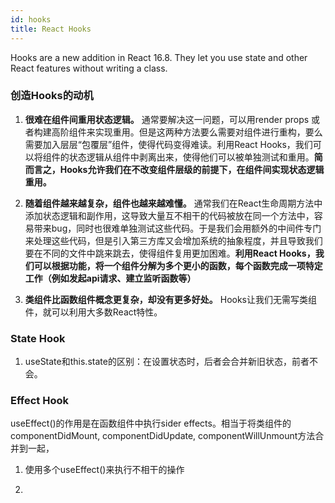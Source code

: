 ```yaml
---
id: hooks
title: React Hooks
---
```


Hooks are a new addition in React 16.8. They let you use state and other React features without writing a class.

### 创造Hooks的动机

1. **很难在组件间重用状态逻辑。** 通常要解决这一问题，可以用render props 或者构建高阶组件来实现重用。但是这两种方法要么需要对组件进行重构，要么需要加入层层“包覆层”组件，使得代码变得难读。利用React Hooks，我们可以将组件的状态逻辑从组件中剥离出来，使得他们可以被单独测试和重用。**简而言之，Hooks允许我们在不改变组件层级的前提下，在组件间实现状态逻辑重用。**

2. **随着组件越来越复杂，组件也越来越难懂。** 通常我们在React生命周期方法中添加状态逻辑和副作用，这导致大量互不相干的代码被放在同一个方法中，容易带来bug，同时也很难单独测试这些代码。于是我们会用额外的中间件专门来处理这些代码，但是引入第三方库又会增加系统的抽象程度，并且导致我们要在不同的文件中跳来跳去，使得组件复用更加困难。**利用React Hooks，我们可以根据功能，将一个组件分解为多个更小的函数，每个函数完成一项特定工作（例如发起api请求、建立监听函数等）**

3. **类组件比函数组件概念更复杂，却没有更多好处。** Hooks让我们无需写类组件，就可以利用大多数React特性。

### State Hook

1. useState和this.state的区别：在设置状态时，后者会合并新旧状态，前者不会。

### Effect Hook

useEffect()的作用是在函数组件中执行sider effects。相当于将类组件的componentDidMount, componentDidUpdate, componentWillUnmount方法合并到一起，

1. 使用多个useEffect()来执行不相干的操作

2.